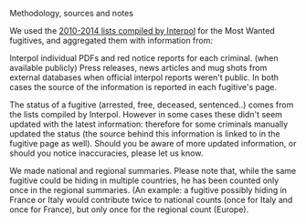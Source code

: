 Methodology, sources and notes

We used the [2010-2014 lists compiled by Interpol](http://www.interpol.int/Crime-areas/Fugitive-investigations/Operation-Infra-Red/Wanted-persons-Infra-Americas-2013) for the Most Wanted fugitives, and aggregated them with information from:

 Interpol individual PDFs and red notice reports for each criminal. (when available publicly)
Press releases, news articles and mug shots from external databases when official interpol reports weren't public.
In both cases the source of the information is reported in each fugitive's page.

The status of a fugitive (arrested, free, deceased, sentenced..) comes from the lists compiled by Interpol. However in some cases these didn't seem updated with the latest information: therefore for some criminals manually updated the status (the source behind this information is linked to in the fugitive page as well). Should you be aware of more updated information, or should you notice inaccuracies, please let us know.

We made national and regional summaries. Please note that, while the same fugitive could be hiding in multiple countries, he has been counted only once in the regional summaries. (An example: a fugitive possibly hiding in France or Italy would contribute twice to national counts (once for Italy and once for France), but only once for the regional count  (Europe).
